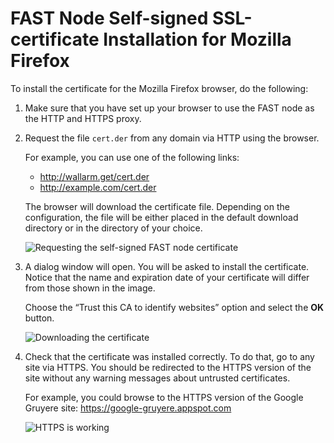 [img-cert-request]:     ../../../images/fast/ssl/common/browsers-ssl/firefox-ssl/f-certificate-request.png
[img-cert-download]:    ../../../images/fast/ssl/common/browsers-ssl/firefox-ssl/f-certificate-download.png
[img-https-ok]:         ../../../images/fast/ssl/common/browsers-ssl/firefox-ssl/f-https-ok.png
    
    
#   FAST Node Self-signed SSL-certificate Installation for Mozilla Firefox

To install the certificate for the Mozilla Firefox browser, do the following:

1.  Make sure that you have set up your browser to use the FAST node as the HTTP and HTTPS proxy.

2.  Request the file `cert.der` from any domain via HTTP using the browser.

    For example, you can use one of the following links:
    
    * <http://wallarm.get/cert.der>
    * <http://example.com/cert.der>

    The browser will download the certificate file. Depending on the configuration, the file will be either placed in the default download directory or in the directory of your choice.
    
    ![Requesting the self-signed FAST node certificate][img-cert-request]

3.  A dialog window will open. You will be asked to install the certificate. Notice that the name and expiration date of your certificate will differ from those shown in the image.    
    
    Choose the “Trust this CA to identify websites” option and select the **OK** button.

    ![Downloading the certificate][img-cert-download]

4.  Check that the certificate was installed correctly. To do that, go to any site via HTTPS. You should be redirected to the HTTPS version of the site without any warning messages about untrusted certificates.

    For example, you could browse to the HTTPS version of the Google Gruyere site:
    <https://google-gruyere.appspot.com>

    ![HTTPS is working][img-https-ok]